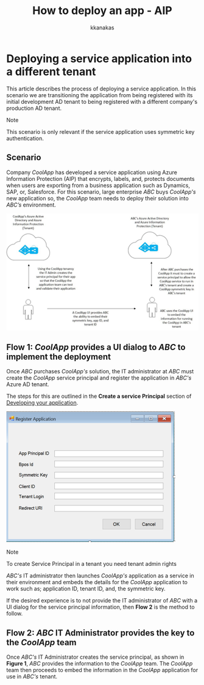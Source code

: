 ﻿---
# required metadata

title: How to deploy an app - AIP
description: This article describes the process of deploying a service application into a different tenant than the one it was originally developed with.
keywords:
author: kkanakas
ms.author: kartikk
manager: mbaldwin
ms.date: 02/27/2017
ms.topic: article
ms.prod:
ms.service: information-protection
ms.technology: techgroup-identity
ms.assetid: 34dc6d6f-cfe4-4848-9b11-8d90c4b38ef7
# optional metadata

#ROBOTS:
audience: developer
#ms.devlang:
ms.reviewer: kartikk
ms.suite: ems
#ms.tgt_pltfrm:
#ms.custom:

---

# Deploying a service application into a different tenant

This article describes the process of deploying a service application. In this scenario we are transitioning the application from being registered with its initial development AD tenant to being registered with a different company's production AD tenant.

> [!Note]
> This scenario is only relevant if the service application uses symmetric key authentication.

## Scenario
Company *CoolApp* has developed a service application using Azure Information Protection (AIP) that encrypts, labels, and, protects documents when users are exporting from a business application such as Dynamics, SAP, or, Salesforce. For this scenario, large enterprise *ABC* buys *CoolApp's* new application so, the *CoolApp* team needs to deploy their solution into *ABC’s* environment. 

![Sample flow for creating symetric key in a different tenant](../media/develop/service-app-provision.jpg)

## Flow 1: *CoolApp* provides a UI dialog to *ABC* to implement the deployment

Once *ABC* purchases *CoolApp's* solution, the IT administrator at *ABC* must create the *CoolApp* service principal and register the application in *ABC's* Azure AD tenant. 

The steps for this are outlined in the **Create a service Principal** section of [Developing your application](developing-your-application.md).

![UI example for the IT Administrator to input for your application](../media/develop/how-to-deploy-app-UI.png)

> [!Note]
> To create Service Principal in a tenant you need tenant admin rights

*ABC's* IT administrator then launches *CoolApp's* application as a service in their environment and embeds the details for the *CoolApp* application to work such as; application ID, tenant ID, and, the symmetric key.

If the desired experience is to not provide the IT administrator of *ABC* with a UI dialog for the service principal information, then **Flow 2** is the method to follow.

## Flow 2: *ABC* IT Administrator provides the key to the *CoolApp* team

Once *ABC's* IT Administrator creates the service principal, as shown in **Figure 1**, *ABC* provides the information to the *CoolApp* team. The *CoolApp* team then proceeds to embed the information in the *CoolApp* application for use in *ABC's* tenant.
